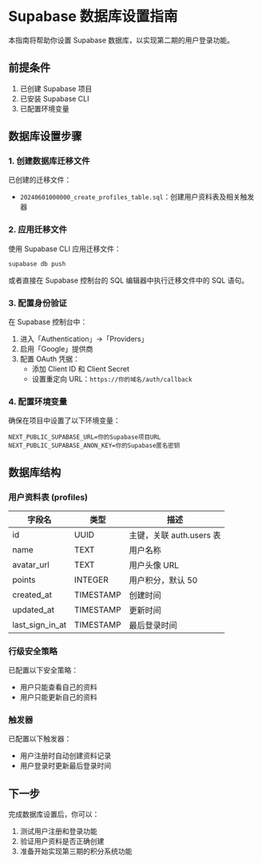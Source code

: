 # Supabase 数据库设置指南

本指南将帮助你设置 Supabase 数据库，以实现第二期的用户登录功能。

## 前提条件

1. 已创建 Supabase 项目
2. 已安装 Supabase CLI
3. 已配置环境变量

## 数据库设置步骤

### 1. 创建数据库迁移文件

已创建的迁移文件：
- `20240601000000_create_profiles_table.sql`：创建用户资料表及相关触发器

### 2. 应用迁移文件

使用 Supabase CLI 应用迁移文件：

```bash
supabase db push
```

或者直接在 Supabase 控制台的 SQL 编辑器中执行迁移文件中的 SQL 语句。

### 3. 配置身份验证

在 Supabase 控制台中：

1. 进入「Authentication」→「Providers」
2. 启用「Google」提供商
3. 配置 OAuth 凭据：
   - 添加 Client ID 和 Client Secret
   - 设置重定向 URL：`https://你的域名/auth/callback`

### 4. 配置环境变量

确保在项目中设置了以下环境变量：

```
NEXT_PUBLIC_SUPABASE_URL=你的Supabase项目URL
NEXT_PUBLIC_SUPABASE_ANON_KEY=你的Supabase匿名密钥
```

## 数据库结构

### 用户资料表 (profiles)

| 字段名 | 类型 | 描述 |
|--------|------|------|
| id | UUID | 主键，关联 auth.users 表 |
| name | TEXT | 用户名称 |
| avatar_url | TEXT | 用户头像 URL |
| points | INTEGER | 用户积分，默认 50 |
| created_at | TIMESTAMP | 创建时间 |
| updated_at | TIMESTAMP | 更新时间 |
| last_sign_in_at | TIMESTAMP | 最后登录时间 |

### 行级安全策略

已配置以下安全策略：
- 用户只能查看自己的资料
- 用户只能更新自己的资料

### 触发器

已配置以下触发器：
- 用户注册时自动创建资料记录
- 用户登录时更新最后登录时间

## 下一步

完成数据库设置后，你可以：

1. 测试用户注册和登录功能
2. 验证用户资料是否正确创建
3. 准备开始实现第三期的积分系统功能